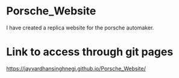 # Porsche_Website
I have created a replica website for the porsche automaker.

# Link to access through git pages
https://jayvardhansinghnegi.github.io/Porsche_Website/
